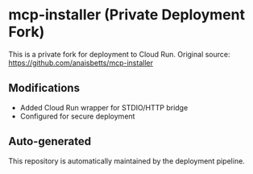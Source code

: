 # mcp-installer (Private Deployment Fork)

This is a private fork for deployment to Cloud Run.
Original source: https://github.com/anaisbetts/mcp-installer

## Modifications
- Added Cloud Run wrapper for STDIO/HTTP bridge
- Configured for secure deployment

## Auto-generated
This repository is automatically maintained by the deployment pipeline.

